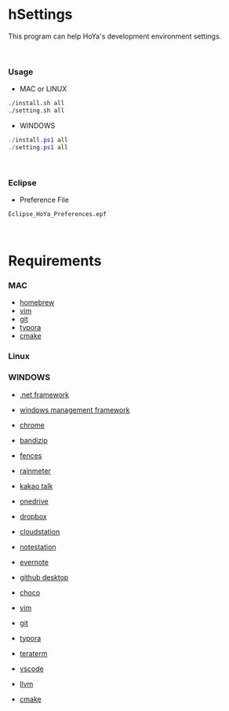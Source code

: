 # hSettings
This program can help HoYa's development environment settings.

&nbsp;

### Usage

- MAC or LINUX

```sh
./install.sh all
./setting.sh all
```

- WINDOWS

```powershell
./install.ps1 all
./setting.ps1 all
```

&nbsp;

### Eclipse

- Preference File

```sh
Eclipse_HoYa_Preferences.epf
```

&nbsp;

# Requirements

### MAC

- [homebrew](https://brew.sh)
- [vim](https://vim.sourceforge.io/download.php)
- [git](https://git-scm.com/downloads)
- [typora](https://typora.io/)
- [cmake](https://cmake.org/download)

### Linux

### WINDOWS

- [.net framework](https://www.microsoft.com/en-us/download)
- [windows management framework](https://www.microsoft.com/en-us/download)

- [chrome](https://www.google.com/chrome/browser/desktop)
- [bandizip](https://www.bandisoft.co.kr/bandizip)
- [fences](https://store.stardock.com/myaccount/products)
- [rainmeter](https://www.rainmeter.net)
- [kakao talk](http://www.kakao.com/talk/ko)

- [onedrive](https://onedrive.live.com/about/en-us/download)
- [dropbox](https://www.dropbox.com/install)
- [cloudstation](https://www.synology.com/en-us/support/download/DS213j)
- [notestation](https://www.synology.com/en-us/support/download/DS213j)
- [evernote](https://evernote.com/download)

- [github desktop](https://desktop.github.com)
- [choco](https://chocolatey.org/install)
- [vim](https://vim.sourceforge.io/download.php)
- [git](https://git-scm.com/downloads)
- [typora](https://typora.io/)

- [teraterm](https://ttssh2.osdn.jp)
- [vscode](https://code.visualstudio.com/)
- [llvm](https://llvm.org/builds/)
- [cmake](https://cmake.org/download)
